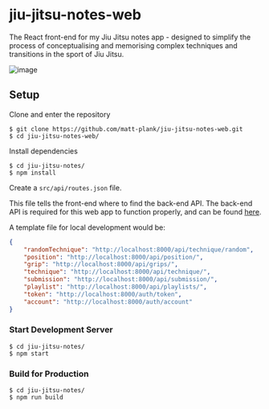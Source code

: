 # jiu-jitsu-notes-web

The React front-end for my Jiu Jitsu notes app - designed to simplify the process of conceptualising and memorising complex techniques and transitions in the sport of Jiu Jitsu.

![image](https://github.com/matt-plank/jiu-jitsu-notes-web/assets/48247883/6822a7e1-a838-4c8d-979a-50f498dac3c0)

## Setup

Clone and enter the repository

```
$ git clone https://github.com/matt-plank/jiu-jitsu-notes-web.git
$ cd jiu-jitsu-notes-web/
```

Install dependencies

```
$ cd jiu-jitsu-notes/
$ npm install
```

Create a `src/api/routes.json` file.

This file tells the front-end where to find the back-end API. The back-end API is required for this web app to function properly, and can be found [here](https://github.com/matt-plank/jiu-jitsu-notes-api).

A template file for local development would be:

```json
{
    "randomTechnique": "http://localhost:8000/api/technique/random",
    "position": "http://localhost:8000/api/position/",
    "grip": "http://localhost:8000/api/grips/",
    "technique": "http://localhost:8000/api/technique/",
    "submission": "http://localhost:8000/api/submission/",
    "playlist": "http://localhost:8000/api/playlists/",
    "token": "http://localhost:8000/auth/token",
    "account": "http://localhost:8000/auth/account"
}
```

### Start Development Server

```
$ cd jiu-jitsu-notes/
$ npm start
```

### Build for Production

```
$ cd jiu-jitsu-notes/
$ npm run build
```
